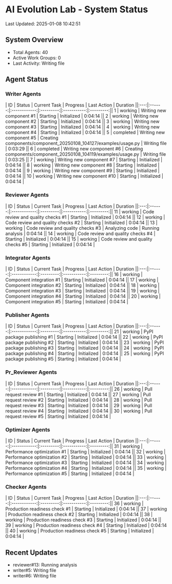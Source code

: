 # AI Evolution Lab - System Status
Last Updated: 2025-01-08 10:42:51

## System Overview
- Total Agents: 40
- Active Work Groups: 0
- Last Activity: Writing file

## Agent Status

### Writer Agents
| ID | Status | Current Task | Progress | Last Action | Duration ||:---:|:------:|:------------:|:---------:|:-----------:|:---------:|| 1 | working | Writing new component #1 | Starting | Initialized | 0:04:14 || 2 | working | Writing new component #2 | Starting | Initialized | 0:04:14 || 3 | working | Writing new component #3 | Starting | Initialized | 0:04:14 || 4 | working | Writing new component #4 | Starting | Initialized | 0:04:14 || 5 | completed | Writing new component #5 | Creating components/component_20250108_104127/examples/usage.py | Writing file | 0:03:29 || 6 | completed | Writing new component #6 | Creating components/component_20250108_104119/examples/usage.py | Writing file | 0:03:25 || 7 | working | Writing new component #7 | Starting | Initialized | 0:04:14 || 8 | working | Writing new component #8 | Starting | Initialized | 0:04:14 || 9 | working | Writing new component #9 | Starting | Initialized | 0:04:14 || 10 | working | Writing new component #10 | Starting | Initialized | 0:04:14 |
### Reviewer Agents
| ID | Status | Current Task | Progress | Last Action | Duration ||:---:|:------:|:------------:|:---------:|:-----------:|:---------:|| 11 | working | Code review and quality checks #1 | Starting | Initialized | 0:04:14 || 12 | working | Code review and quality checks #2 | Starting | Initialized | 0:04:14 || 13 | working | Code review and quality checks #3 | Analyzing code | Running analysis | 0:04:14 || 14 | working | Code review and quality checks #4 | Starting | Initialized | 0:04:14 || 15 | working | Code review and quality checks #5 | Starting | Initialized | 0:04:14 |
### Integrator Agents
| ID | Status | Current Task | Progress | Last Action | Duration ||:---:|:------:|:------------:|:---------:|:-----------:|:---------:|| 16 | working | Component integration #1 | Starting | Initialized | 0:04:14 || 17 | working | Component integration #2 | Starting | Initialized | 0:04:14 || 18 | working | Component integration #3 | Starting | Initialized | 0:04:14 || 19 | working | Component integration #4 | Starting | Initialized | 0:04:14 || 20 | working | Component integration #5 | Starting | Initialized | 0:04:14 |
### Publisher Agents
| ID | Status | Current Task | Progress | Last Action | Duration ||:---:|:------:|:------------:|:---------:|:-----------:|:---------:|| 21 | working | PyPI package publishing #1 | Starting | Initialized | 0:04:14 || 22 | working | PyPI package publishing #2 | Starting | Initialized | 0:04:14 || 23 | working | PyPI package publishing #3 | Starting | Initialized | 0:04:14 || 24 | working | PyPI package publishing #4 | Starting | Initialized | 0:04:14 || 25 | working | PyPI package publishing #5 | Starting | Initialized | 0:04:14 |
### Pr_Reviewer Agents
| ID | Status | Current Task | Progress | Last Action | Duration ||:---:|:------:|:------------:|:---------:|:-----------:|:---------:|| 26 | working | Pull request review #1 | Starting | Initialized | 0:04:14 || 27 | working | Pull request review #2 | Starting | Initialized | 0:04:14 || 28 | working | Pull request review #3 | Starting | Initialized | 0:04:14 || 29 | working | Pull request review #4 | Starting | Initialized | 0:04:14 || 30 | working | Pull request review #5 | Starting | Initialized | 0:04:14 |
### Optimizer Agents
| ID | Status | Current Task | Progress | Last Action | Duration ||:---:|:------:|:------------:|:---------:|:-----------:|:---------:|| 31 | working | Performance optimization #1 | Starting | Initialized | 0:04:14 || 32 | working | Performance optimization #2 | Starting | Initialized | 0:04:14 || 33 | working | Performance optimization #3 | Starting | Initialized | 0:04:14 || 34 | working | Performance optimization #4 | Starting | Initialized | 0:04:14 || 35 | working | Performance optimization #5 | Starting | Initialized | 0:04:14 |
### Checker Agents
| ID | Status | Current Task | Progress | Last Action | Duration ||:---:|:------:|:------------:|:---------:|:-----------:|:---------:|| 36 | working | Production readiness check #1 | Starting | Initialized | 0:04:14 || 37 | working | Production readiness check #2 | Starting | Initialized | 0:04:14 || 38 | working | Production readiness check #3 | Starting | Initialized | 0:04:14 || 39 | working | Production readiness check #4 | Starting | Initialized | 0:04:14 || 40 | working | Production readiness check #5 | Starting | Initialized | 0:04:14 |

## Recent Updates
- reviewer#13: Running analysis
- writer#5: Writing file
- writer#6: Writing file
